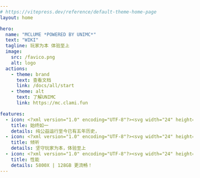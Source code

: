 ```yaml
---
# https://vitepress.dev/reference/default-theme-home-page
layout: home

hero:
  name: "MCLUME *POWERED BY UNIMC*"
  text: "WIKI"
  tagline: 玩家为本 体验至上
  image: 
    src: /favico.png
    alt: logo
  actions:
    - theme: brand
      text: 查看文档
      link: /docs/all/start
    - theme: alt
      text: 了解UNIMC
      link: https://mc.clami.fun

features:
  - icon: <?xml version="1.0" encoding="UTF-8"?><svg width="24" height="24" viewBox="0 0 48 48" fill="none" xmlns="http://www.w3.org/2000/svg"><path d="M15 8C8.92487 8 4 12.9249 4 19C4 30 17 40 24 42.3262C31 40 44 30 44 19C44 12.9249 39.0751 8 33 8C29.2797 8 25.9907 9.8469 24 12.6738C22.0093 9.8469 18.7203 8 15 8Z" fill="none" stroke="#ff0000" stroke-width="4" stroke-linecap="round" stroke-linejoin="round"/></svg>
    title: 始终如一
    details: 纯公益运行至今已有五年历史，
  - icon: <?xml version="1.0" encoding="UTF-8"?><svg width="24" height="24" viewBox="0 0 48 48" fill="none" xmlns="http://www.w3.org/2000/svg"><path d="M33 38H22V30H36V22H44V38H39L36 41L33 38Z" stroke="#0044ff" stroke-width="4" stroke-linecap="round" stroke-linejoin="round"/><path d="M4 6H36V30H17L13 34L9 30H4V6Z" fill="none" stroke="#0044ff" stroke-width="4" stroke-linecap="round" stroke-linejoin="round"/><path d="M19 18H20" stroke="#0044ff" stroke-width="4" stroke-linecap="round"/><path d="M26 18H27" stroke="#0044ff" stroke-width="4" stroke-linecap="round"/><path d="M12 18H13" stroke="#0044ff" stroke-width="4" stroke-linecap="round"/></svg>
    title: 倾听
    details: 坚守玩家为本，体验至上
  - icon: <?xml version="1.0" encoding="UTF-8"?><svg width="24" height="24" viewBox="0 0 48 48" fill="none" xmlns="http://www.w3.org/2000/svg"><path d="M31 4H16L10 27H18L14 44L40 16H28L31 4Z" fill="none" stroke="#00ff0f" stroke-width="4" stroke-linecap="round" stroke-linejoin="round"/><path d="M21 11L19 19" stroke="#00ff0f" stroke-width="4" stroke-linecap="round"/></svg>
    title: 性能
    details: 5800X | 128GB 更流畅！
---
```

<!-- 美观低多边形动态背景 -->
<div class="geo-background">
  <canvas id="geo-canvas"></canvas>
</div>

<script setup>
import { onMounted, onUnmounted, ref } from 'vue'

onMounted(() => {
  // 多边形动画初始化
  const canvas = document.getElementById('geo-canvas')
  if (!canvas) return; // 如果canvas不存在，则不执行后续操作
  const ctx = canvas.getContext('2d');
  let animationFrameId;
  let points = [];
  let POINTS_X, POINTS_Y;
  const MOVE_RANGE = 32;
  const SPEED_MIN = 0.6; // 速度加快一倍
  const SPEED_MAX = 1.4;
  let resizeTimeout;

  function randomSpeed() {
    return (Math.random() - 0.5) * (SPEED_MAX - SPEED_MIN) + (SPEED_MIN * (Math.random() > 0.5 ? 1 : -1));
  }

  function randomColor(base, alpha) {
    return `rgba(${base[0]},${base[1]},${base[2]},${alpha})`;
  }

  function resizeCanvas() {
    // 画布像素为1.05倍
    canvas.width = window.innerWidth * 0.5;
    canvas.height = window.innerHeight * 0.5;
    canvas.style.width = '105vw';
    canvas.style.height = '105vh';
    calcPoints();
    initPoints();
  }

  function calcPoints() {
    // 只按可视区算点数，密度进一步缩小（每320px一个点）
    POINTS_X = Math.max(2, Math.floor(window.innerWidth / 320));
    POINTS_Y = Math.max(1, Math.floor(window.innerHeight / 320));
  }

  function initPoints() {
    points = [];
    // 在可视区基础上每边多100px
    const extra = 100;
    const w = window.innerWidth + extra * 2;
    const h = window.innerHeight + extra * 2;
    // 偏移量，让点居中在大画布
    const offsetX = (canvas.width - w) / 2;
    const offsetY = (canvas.height - h) / 2;
    for (let y = 0; y <= POINTS_Y; y++) {
      for (let x = 0; x <= POINTS_X; x++) {
        const baseX = (w / POINTS_X) * x + offsetX;
        const baseY = (h / POINTS_Y) * y + offsetY;
        points.push({
          baseX,
          baseY,
          x: baseX + (Math.random() - 0.5) * MOVE_RANGE,
          y: baseY + (Math.random() - 0.5) * MOVE_RANGE,
          angle: Math.random() * Math.PI * 2,
          speed: randomSpeed(),
          colorSeed: Math.random()
        });
      }
    }
  }

  function drawTriangles() {
    ctx.clearRect(0, 0, canvas.width, canvas.height);
    const isDark = document.documentElement.classList.contains('dark');
    const baseColors = isDark
      ? [[0, 122, 204], [0, 80, 150], [22, 217, 199]]
      : [[0, 0, 79], [0, 122, 204], [255, 199, 0]];
    for (let y = 0; y < POINTS_Y; y++) {
      for (let x = 0; x < POINTS_X; x++) {
        const idx = y * (POINTS_X + 1) + x;
        const p1 = points[idx];
        const p2 = points[idx + 1];
        const p3 = points[idx + POINTS_X + 1];
        const p4 = points[idx + POINTS_X + 2];

        const colorIdx = Math.floor(p1.colorSeed * baseColors.length);
        const color = randomColor(baseColors[colorIdx], isDark ? 0.18 : 0.15);

        ctx.beginPath();
        ctx.moveTo(p1.x, p1.y);
        ctx.lineTo(p2.x, p2.y);
        ctx.lineTo(p3.x, p3.y);
        ctx.closePath();
        ctx.fillStyle = color;
        ctx.fill();
        ctx.strokeStyle = isDark ? 'rgba(0,200,255,0.18)' : 'rgba(0,122,204,0.18)';
        ctx.lineWidth = 1.2;
        ctx.stroke();

        ctx.beginPath();
        ctx.moveTo(p2.x, p2.y);
        ctx.lineTo(p4.x, p4.y);
        ctx.lineTo(p3.x, p3.y);
        ctx.closePath();
        ctx.fillStyle = color;
        ctx.fill();
        ctx.strokeStyle = isDark ? 'rgba(0,200,255,0.18)' : 'rgba(0,122,204,0.18)';
        ctx.lineWidth = 1.2;
        ctx.stroke();
      }
    }
  }
  // 降低动画帧率
  let lastFrame = 0;
  let running = true;
  
  function handleVisibilityChange() {
    running = document.visibilityState === 'visible';
    if (running) animate(performance.now());
  }
  
  document.addEventListener('visibilitychange', handleVisibilityChange);
  
  function animate(now) {
    if (!running) return;
    if (!lastFrame || now - lastFrame > 70) { // 约14fps
      for (let i = 0; i < points.length; i++) {
        const p = points[i];
        p.angle += p.speed * 0.008;
        p.x = p.baseX + Math.cos(p.angle) * MOVE_RANGE;
        p.y = p.baseY + Math.sin(p.angle) * MOVE_RANGE;
      }
      drawTriangles();
      lastFrame = now;
    }
    animationFrameId = requestAnimationFrame(animate);
  }

  const handleResize = () => {
    clearTimeout(resizeTimeout);
    resizeTimeout = setTimeout(resizeCanvas, 200);
  };
  
  window.addEventListener('resize', handleResize);

  const observer = new MutationObserver((mutations) => {
    for (const m of mutations) {
      if (m.attributeName === 'class') drawTriangles();
    }
  });
  observer.observe(document.documentElement, { attributes: true, attributeFilter: ['class'] });

  resizeCanvas();
  animate();

  // 清理函数
  onUnmounted(() => {
    window.removeEventListener('resize', handleResize);
    document.removeEventListener('visibilitychange', handleVisibilityChange);
    if (animationFrameId) cancelAnimationFrame(animationFrameId);
    if (resizeTimeout) clearTimeout(resizeTimeout);
    observer.disconnect();
  })
})
</script>

<style>
html, body {
  margin: 0;
  padding: 0;
  width: 100vw;
  height: 100vh;
  min-height: 100vh;
  overflow: visible !important;
  position: relative;
}
.geo-background {
  position: fixed;
  inset: 0;
  left: 0; top: 0; right: 0; bottom: 0;
  width: 100vw;
  height: 100vh;
  z-index: -9999;
  overflow: hidden;
  pointer-events: none;
  display: flex;
  align-items: center;
  justify-content: center;
}
#geo-canvas {
  width: 105vw;
  height: 105vh;
  max-width: none;
  max-height: none;
  min-width: 100vw;
  min-height: 100vh;
  opacity: 0.85;
  display: block;
  filter: blur(0.5px);
  transition: background 0.3s;
  pointer-events: none;
  position: absolute;
  left: 50%;
  top: 50%;
  transform: translate(-50%, -50%);
}
</style>
